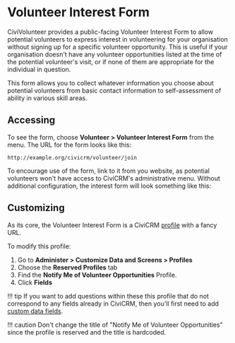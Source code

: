 # Volunteer Interest Form

CiviVolunteer provides a public-facing Volunteer Interest Form to allow potential volunteers to express interest in volunteering for your organisation without signing up for a specific volunteer opportunity. This is useful if your organisation doesn't have any volunteer opportunities listed at the time of the potential volunteer's visit, or if none of them are appropriate for the individual in question.

This form allows you to collect whatever information you choose about potential volunteers from basic contact information to self-assessment of ability in various skill areas.

## Accessing

To see the form, choose **Volunteer > Volunteer Interest Form** from the menu. The URL for the form looks like this:

`http://example.org/civicrm/volunteer/join`

To encourage use of the form, link to it from you website, as potential volunteers won't have access to CiviCRM's administrative menu. Without additional configuration, the interest form will look something like this:

## Customizing

As its core, the Volunteer Interest Form is a CiviCRM [profile](https://docs.civicrm.org/user/en/stable/organising-your-data/profiles/) with a fancy URL.


To modify this profile:

1. Go to **Administer > Customize Data and Screens > Profiles**
1. Choose the **Reserved Profiles** tab
1. Find the **Notify Me of Volunteer Opportunities** Profile.
1. Click **Fields**

!!! tip
    If you want to add questions within these this profile that do not correspond to any fields already in CiviCRM, then you'll first need to add [custom data fields](/custom-data).

!!! caution
    Don't change the title of "Notify Me of Volunteer Opportunities" since the profile is reserved and the title is hardcoded.




